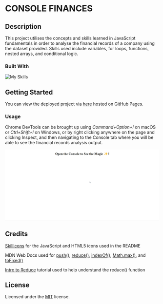 # CONSOLE FINANCES

## Description

This project utilises the concepts and skills learned in JavaScript fundamentals in order to analyse the financial records of a company using the dataset provided. Skills used include variables, for loops, functions, nested arrays, and conditional logic.

### Built With

![My Skills](https://skillicons.dev/icons?i=js,html)

## Getting Started

You can view the deployed project via [here](https://skechekar.github.io/console-finances) hosted on GitHub Pages. 

### Usage

Chrome DevTools can be brought up using *Command+Option+I* on macOS or *Ctrl+Shift+I* on Windows, or by right clicking anywhere on the page and clicking Inspect, and then navigating to the Console tab where you will be able to see the financial records analysis output.

![gif-of-the-deployed-site](./assets/images/consolefinances.gif)

## Credits

[SkillIcons](https://skillicons.dev/) for the JavaScript and HTML5 icons used in the README

MDN Web Docs used for [push()](https://developer.mozilla.org/en-US/docs/Web/JavaScript/Reference/Global_Objects/Array/push), [reduce()](https://developer.mozilla.org/en-US/docs/Web/JavaScript/Reference/Global_Objects/Array/reduce), [indexOf()](https://developer.mozilla.org/en-US/docs/Web/JavaScript/Reference/Global_Objects/Array/indexOf),  [Math.max()](https://developer.mozilla.org/en-US/docs/Web/JavaScript/Reference/Global_Objects/Math/max), and [toFixed()](https://developer.mozilla.org/en-US/docs/Web/JavaScript/Reference/Global_Objects/Number/toFixed)

[Intro to Reduce](https://www.youtube.com/watch?v=XKD0aIA3-yM&list=PLo63gcFIe8o0nnhu0F-PpsTc8nkhNe9yu) tutorial used to help understand the reduce() function

## License

Licensed under the [MIT](/LICENSE) license.
